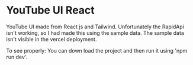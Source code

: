 # YouTube UI React
YouTube UI made from React js and Tailwind. 
Unfortunately the RapidApi isn't working, so I had made this using the sample data.
The sample data isn't visible in the vercel deployment.

To see properly:
You can down load the project and then run it using 'npm run dev'.
